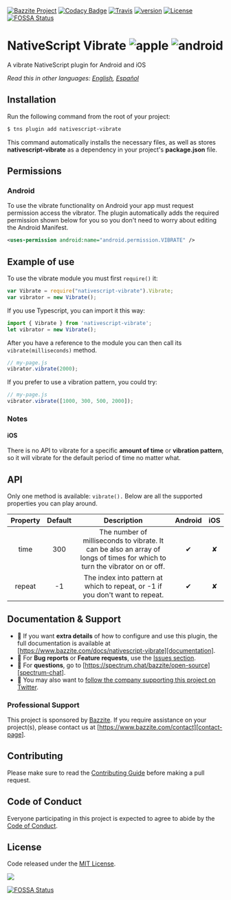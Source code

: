 [![Bazzite Project](https://img.shields.io/badge/Bazzite-project-blue.svg)](https://www.bazzite.com/docs/nativescript-vibrate?utm_source=github&utm_medium=readme&utm_campaign=nativescript-vibrate)
[![Codacy Badge](https://img.shields.io/codacy/grade/a40541d66db746bcb6669b7f30fd498d.svg)](https://www.codacy.com/app/bazzite/nativescript-vibrate?utm_source=github.com&utm_medium=referral&utm_content=bazzite/nativescript-vibrate&utm_campaign=badger)
[![Travis](https://img.shields.io/travis/bazzite/nativescript-vibrate/master.svg)](https://travis-ci.org/bazzite/nativescript-vibrate)
[![version](https://img.shields.io/npm/v/nativescript-vibrate.svg)](https://www.npmjs.com/package/nativescript-vibrate)
[![License](https://img.shields.io/badge/license-MIT-blue.svg)](https://www.bazzite.com/docs/nativescript-vibrate/license?utm_source=github&utm_medium=readme&utm_campaign=nativescript-vibrate)
[![FOSSA Status](https://app.fossa.io/api/projects/git%2Bgithub.com%2Fbazzite%2Fnativescript-vibrate.svg?type=shield)](https://app.fossa.io/projects/git%2Bgithub.com%2Fbazzite%2Fnativescript-vibrate?ref=badge_shield)

# NativeScript Vibrate ![apple](https://cdn3.iconfinder.com/data/icons/picons-social/57/16-apple-32.png) ![android](https://cdn4.iconfinder.com/data/icons/logos-3/228/android-32.png) 

A vibrate NativeScript plugin for Android and iOS

*Read this in other languages: [English](README.md), [Español][documentation-es]*

## Installation

Run the following command from the root of your project:

```bash
$ tns plugin add nativescript-vibrate
```

This command automatically installs the necessary files, as well as stores **nativescript-vibrate** as a dependency in your project's **package.json** file.

## Permissions

### Android

To use the vibrate functionality on Android your app must request permission access the vibrator. The plugin automatically adds the required permission shown below for you so you don't need to worry about editing the Android Manifest.

```xml
<uses-permission android:name="android.permission.VIBRATE" />
```

## Example of use

To use the vibrate module you must first `require()` it:

```js
var Vibrate = require("nativescript-vibrate").Vibrate;
var vibrator = new Vibrate();
```

If you use Typescript, you can import it this way:

```typescript
import { Vibrate } from 'nativescript-vibrate';
let vibrator = new Vibrate();
```

After you have a reference to the module you can then call its `vibrate(milliseconds)` method.

```js
// my-page.js
vibrator.vibrate(2000);
```

If you prefer to use a vibration pattern, you could try:

```js
// my-page.js
vibrator.vibrate([1000, 300, 500, 2000]);
```

### Notes

#### iOS

There is no API to vibrate for a specific **amount of time** or **vibration pattern**, so it will vibrate for the default period of time no matter what.

## API

Only one method is available: `vibrate().` Below are all the supported properties you can play around.

| Property | Default | Description | Android | iOS |
| :-: | :-: | :-: | :-: | :-: |
| time | 300 | The number of milliseconds to vibrate. It can be also an array of longs of times for which to turn the vibrator on or off. | ✔︎ | ✘ |
| repeat | -1 | The index into pattern at which to repeat, or -1 if you don't want to repeat. | ✔︎ | ✘ |

## Documentation & Support

- 📄 If you want **extra details** of how to configure and use this plugin, the full documentation is available at [https://www.bazzite.com/docs/nativescript-vibrate][documentation].
- 🐞 For **Bug reports** or **Feature requests**, use the [Issues section][issues].
- 💬 For **questions**, go to [https://spectrum.chat/bazzite/open-source][spectrum-chat].
- 🚀 You may also want to [follow the company supporting this project on Twitter][twitter].

### Professional Support

This project is sponsored by [Bazzite][bazzite-website]. If you require assistance on your project(s), please contact us at [https://www.bazzite.com/contact][contact-page].

## Contributing

Please make sure to read the [Contributing Guide][contributing] before making a pull request.

## Code of Conduct

Everyone participating in this project is expected to agree to abide by the [Code of Conduct][code-of-conduct].

## License

Code released under the [MIT License][license-page].

![](https://ga-beacon.appspot.com/UA-65885578-17/bazzite/nativescript-vibrate?pixel)



[documentation]: https://www.bazzite.com/docs/nativescript-vibrate?utm_source=github&utm_medium=readme&utm_campaign=nativescript-vibrate
[documentation-es]: https://www.bazzite.com/es/docs/nativescript-vibrate?utm_source=github&utm_medium=readme&utm_campaign=nativescript-vibrate
[contributing]: https://www.bazzite.com/docs/nativescript-vibrate/contributing?utm_source=github&utm_medium=readme&utm_campaign=nativescript-vibrate
[code-of-conduct]: https://www.bazzite.com/open-source/code-of-conduct?utm_source=github&utm_medium=readme&utm_campaign=nativescript-vibrate
[issues]: https://github.com/bazzite/nativescript-vibrate/issues
[twitter]: https://twitter.com/BazziteTech
[spectrum-chat]: https://spectrum.chat/bazzite/login?r=https://spectrum.chat/bazzite/open-source
[bazzite-website]: https://www.bazzite.com?utm_source=github&utm_medium=readme&utm_campaign=nativescript-vibrate
[contact-page]: https://www.bazzite.com/contact?utm_source=github&utm_medium=readme&utm_campaign=nativescript-vibrate
[license-page]: https://www.bazzite.com/docs/nativescript-vibrate/license?utm_source=github&utm_medium=readme&utm_campaign=nativescript-vibrate


[![FOSSA Status](https://app.fossa.io/api/projects/git%2Bgithub.com%2Fbazzite%2Fnativescript-vibrate.svg?type=large)](https://app.fossa.io/projects/git%2Bgithub.com%2Fbazzite%2Fnativescript-vibrate?ref=badge_large)
